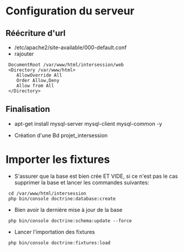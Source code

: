 # Configuration du serveur

## Réécriture d'url
* /etc/apache2/site-available/000-default.conf
* rajouter
```
 DocumentRoot /var/www/html/intersession/web
 <Directory /var/www/html>
    AllowOverride All
    Order Allow,Deny
    Allow from All
 </Directory>
```             

## Finalisation 

* apt-get install mysql-server mysql-client mysql-common -y

* Création d'une Bd projet_intersession


# Importer les fixtures

* S'assurer que la base est bien crée ET VIDE, si ce n'est pas le cas supprimer la base et lancer les commandes suivantes:

```
 cd /var/www/html/intersession
 php bin/console doctrine:database:create
```     

* Bien avoir la dernière mise à jour de la base

```
 php bin/console doctrine:schema:update --force
```   

* Lancer l'importation des fixtures

```
 php bin/console doctrine:fixtures:load
```